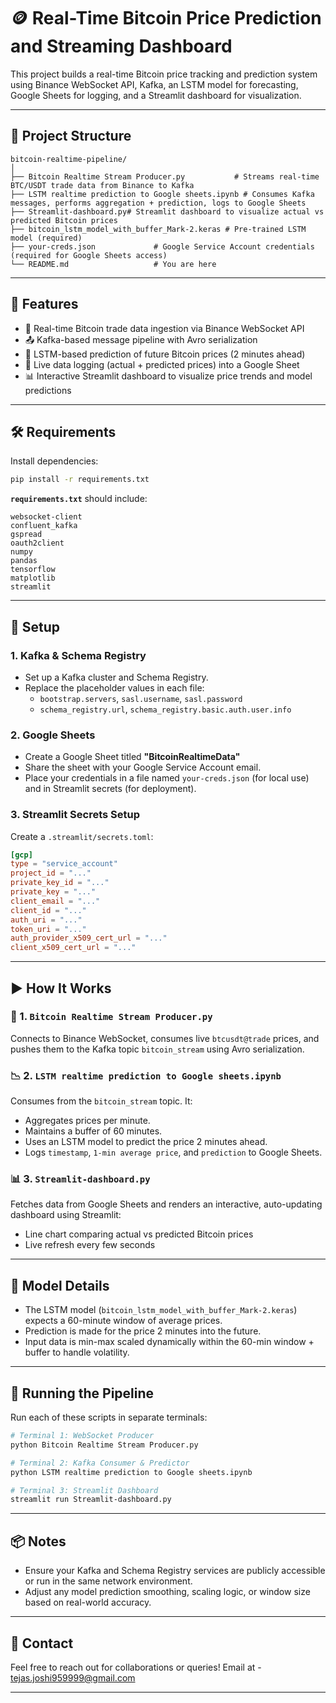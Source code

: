 # 🪙 Real-Time Bitcoin Price Prediction and Streaming Dashboard

This project builds a real-time Bitcoin price tracking and prediction system using Binance WebSocket API, Kafka, an LSTM model for forecasting, Google Sheets for logging, and a Streamlit dashboard for visualization.

---

## 📁 Project Structure

```
bitcoin-realtime-pipeline/
│
├── Bitcoin Realtime Stream Producer.py           # Streams real-time BTC/USDT trade data from Binance to Kafka
├── LSTM realtime prediction to Google sheets.ipynb # Consumes Kafka messages, performs aggregation + prediction, logs to Google Sheets
├── Streamlit-dashboard.py# Streamlit dashboard to visualize actual vs predicted Bitcoin prices
├── bitcoin_lstm_model_with_buffer_Mark-2.keras # Pre-trained LSTM model (required)
├── your-creds.json             # Google Service Account credentials (required for Google Sheets access)
└── README.md                   # You are here
```

---

## 🚀 Features

- 🔁 Real-time Bitcoin trade data ingestion via Binance WebSocket API
- 📤 Kafka-based message pipeline with Avro serialization
- 🤖 LSTM-based prediction of future Bitcoin prices (2 minutes ahead)
- 🧾 Live data logging (actual + predicted prices) into a Google Sheet
- 📊 Interactive Streamlit dashboard to visualize price trends and model predictions

---

## 🛠️ Requirements

Install dependencies:

```bash
pip install -r requirements.txt
```

**`requirements.txt`** should include:
```
websocket-client
confluent_kafka
gspread
oauth2client
numpy
pandas
tensorflow
matplotlib
streamlit
```

---

## 🔑 Setup

### 1. Kafka & Schema Registry
- Set up a Kafka cluster and Schema Registry.
- Replace the placeholder values in each file:
  - `bootstrap.servers`, `sasl.username`, `sasl.password`
  - `schema_registry.url`, `schema_registry.basic.auth.user.info`

### 2. Google Sheets
- Create a Google Sheet titled **"BitcoinRealtimeData"**
- Share the sheet with your Google Service Account email.
- Place your credentials in a file named `your-creds.json` (for local use) and in Streamlit secrets (for deployment).

### 3. Streamlit Secrets Setup

Create a `.streamlit/secrets.toml`:

```toml
[gcp]
type = "service_account"
project_id = "..."
private_key_id = "..."
private_key = "..."
client_email = "..."
client_id = "..."
auth_uri = "..."
token_uri = "..."
auth_provider_x509_cert_url = "..."
client_x509_cert_url = "..."
```

---

## ▶️ How It Works

### 🧩 1. **`Bitcoin Realtime Stream Producer.py`**  
Connects to Binance WebSocket, consumes live `btcusdt@trade` prices, and pushes them to the Kafka topic `bitcoin_stream` using Avro serialization.

### 📉 2. **`LSTM realtime prediction to Google sheets.ipynb`**  
Consumes from the `bitcoin_stream` topic. It:
- Aggregates prices per minute.
- Maintains a buffer of 60 minutes.
- Uses an LSTM model to predict the price 2 minutes ahead.
- Logs `timestamp`, `1-min average price`, and `prediction` to Google Sheets.

### 📊 3. **`Streamlit-dashboard.py`**  
Fetches data from Google Sheets and renders an interactive, auto-updating dashboard using Streamlit:
- Line chart comparing actual vs predicted Bitcoin prices
- Live refresh every few seconds

---

## 🧠 Model Details

- The LSTM model (`bitcoin_lstm_model_with_buffer_Mark-2.keras`) expects a 60-minute window of average prices.
- Prediction is made for the price 2 minutes into the future.
- Input data is min-max scaled dynamically within the 60-min window + buffer to handle volatility.

---

## 🧪 Running the Pipeline

Run each of these scripts in separate terminals:

```bash
# Terminal 1: WebSocket Producer
python Bitcoin Realtime Stream Producer.py 

# Terminal 2: Kafka Consumer & Predictor
python LSTM realtime prediction to Google sheets.ipynb

# Terminal 3: Streamlit Dashboard
streamlit run Streamlit-dashboard.py
```

---

## 📦 Notes

- Ensure your Kafka and Schema Registry services are publicly accessible or run in the same network environment.
- Adjust any model prediction smoothing, scaling logic, or window size based on real-world accuracy.

---

## 📧 Contact

Feel free to reach out for collaborations or queries!
Email at - tejas.joshi959999@gmail.com

---
